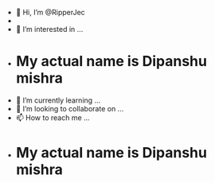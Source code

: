 - 👋 Hi, I’m @RipperJec
- <br>
- 👀 I’m interested in ...
- <h1>My actual name is Dipanshu mishra</h1>
- 🌱 I’m currently learning ...
- 💞️ I’m looking to collaborate on ...
- 📫 How to reach me ...
- <h1>My actual name is Dipanshu mishra</h1>

<!---
RipperJec/RipperJec is a ✨ special ✨ repository because its `README.md` (this file) appears on your GitHub profile.
You can click the Preview link to take a look at your changes.
--->
